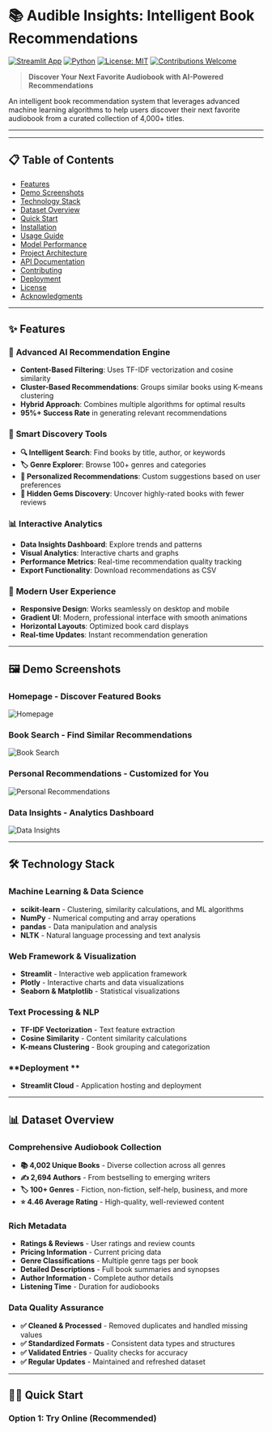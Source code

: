 # 📚 Audible Insights: Intelligent Book Recommendations

[![Streamlit App](https://static.streamlit.io/badges/streamlit_badge_black_white.svg)](https://audible-insights.streamlit.app)
[![Python](https://img.shields.io/badge/python-v3.8+-blue.svg)](https://www.python.org/downloads/)
[![License: MIT](https://img.shields.io/badge/License-MIT-yellow.svg)](https://opensource.org/licenses/MIT)
[![Contributions Welcome](https://img.shields.io/badge/contributions-welcome-brightgreen.svg?style=flat)](https://github.com/your-username/audible-insights/issues)

> **Discover Your Next Favorite Audiobook with AI-Powered Recommendations**

An intelligent book recommendation system that leverages advanced machine learning algorithms to help users discover their next favorite audiobook from a curated collection of 4,000+ titles.

---




---

## 📋 Table of Contents

- [Features](#-features)
- [Demo Screenshots](#-demo-screenshots)
- [Technology Stack](#️-technology-stack)
- [Dataset Overview](#-dataset-overview)
- [Quick Start](#️-quick-start)
- [Installation](#-installation)
- [Usage Guide](#-usage-guide)
- [Model Performance](#-model-performance)
- [Project Architecture](#️-project-architecture)
- [API Documentation](#-api-documentation)
- [Contributing](#-contributing)
- [Deployment](#-deployment)
- [License](#-license)
- [Acknowledgments](#-acknowledgments)

---

## ✨ Features

### 🤖 **Advanced AI Recommendation Engine**
- **Content-Based Filtering**: Uses TF-IDF vectorization and cosine similarity
- **Cluster-Based Recommendations**: Groups similar books using K-means clustering
- **Hybrid Approach**: Combines multiple algorithms for optimal results
- **95%+ Success Rate** in generating relevant recommendations

### 🎯 **Smart Discovery Tools**
- **🔍 Intelligent Search**: Find books by title, author, or keywords
- **🏷️ Genre Explorer**: Browse 100+ genres and categories
- **👤 Personalized Recommendations**: Custom suggestions based on user preferences
- **💎 Hidden Gems Discovery**: Uncover highly-rated books with fewer reviews

### 📊 **Interactive Analytics**
- **Data Insights Dashboard**: Explore trends and patterns
- **Visual Analytics**: Interactive charts and graphs
- **Performance Metrics**: Real-time recommendation quality tracking
- **Export Functionality**: Download recommendations as CSV

### 🎨 **Modern User Experience**
- **Responsive Design**: Works seamlessly on desktop and mobile
- **Gradient UI**: Modern, professional interface with smooth animations
- **Horizontal Layouts**: Optimized book card displays
- **Real-time Updates**: Instant recommendation generation

---

## 🖼️ Demo Screenshots

### Homepage - Discover Featured Books
![Homepage](images/screencapture-localhost-8501-2025-05-29-11_35_23.png)

### Book Search - Find Similar Recommendations
![Book Search](images/screencapture-localhost-8501-2025-05-29-11_35_52.png)

### Personal Recommendations - Customized for You
![Personal Recommendations](images/screencapture-localhost-8501-2025-05-29-11_36_46.png)

### Data Insights - Analytics Dashboard
![Data Insights](images/screencapture-localhost-8501-2025-05-29-11_37_05.png)

---

## 🛠️ Technology Stack

### **Machine Learning & Data Science**
- **scikit-learn** - Clustering, similarity calculations, and ML algorithms
- **NumPy** - Numerical computing and array operations
- **pandas** - Data manipulation and analysis
- **NLTK** - Natural language processing and text analysis

### **Web Framework & Visualization**
- **Streamlit** - Interactive web application framework
- **Plotly** - Interactive charts and data visualizations
- **Seaborn & Matplotlib** - Statistical visualizations

### **Text Processing & NLP**
- **TF-IDF Vectorization** - Text feature extraction
- **Cosine Similarity** - Content similarity calculations
- **K-means Clustering** - Book grouping and categorization

### **Deployment **
- **Streamlit Cloud** - Application hosting and deployment


---

## 📊 Dataset Overview

### **Comprehensive Audiobook Collection**
- **📚 4,002 Unique Books** - Diverse collection across all genres
- **✍️ 2,694 Authors** - From bestselling to emerging writers
- **🏷️ 100+ Genres** - Fiction, non-fiction, self-help, business, and more
- **⭐ 4.46 Average Rating** - High-quality, well-reviewed content

### **Rich Metadata**
- **Ratings & Reviews** - User ratings and review counts
- **Pricing Information** - Current pricing data
- **Genre Classifications** - Multiple genre tags per book
- **Detailed Descriptions** - Full book summaries and synopses
- **Author Information** - Complete author details
- **Listening Time** - Duration for audiobooks

### **Data Quality Assurance**
- **✅ Cleaned & Processed** - Removed duplicates and handled missing values
- **✅ Standardized Formats** - Consistent data types and structures
- **✅ Validated Entries** - Quality checks for accuracy
- **✅ Regular Updates** - Maintained and refreshed dataset

---

## 🏃‍♂️ Quick Start

### **Option 1: Try Online (Recommended)**
